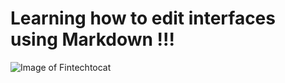 # Learning how to edit interfaces using Markdown !!!
![Image of Fintechtocat](https://octodex.github.com/images/Fintechtocat.png)
